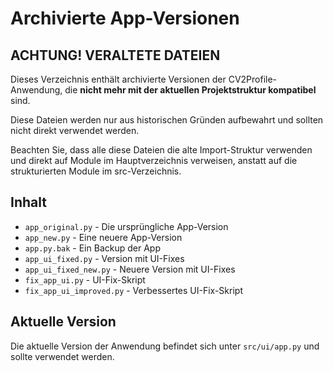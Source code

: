 # Archivierte App-Versionen

## ACHTUNG! VERALTETE DATEIEN

Dieses Verzeichnis enthält archivierte Versionen der CV2Profile-Anwendung, die **nicht mehr mit der aktuellen Projektstruktur kompatibel** sind.

Diese Dateien werden nur aus historischen Gründen aufbewahrt und sollten nicht direkt verwendet werden. 

Beachten Sie, dass alle diese Dateien die alte Import-Struktur verwenden und direkt auf Module im Hauptverzeichnis verweisen, anstatt auf die strukturierten Module im src-Verzeichnis.

## Inhalt

- `app_original.py` - Die ursprüngliche App-Version
- `app_new.py` - Eine neuere App-Version
- `app.py.bak` - Ein Backup der App
- `app_ui_fixed.py` - Version mit UI-Fixes
- `app_ui_fixed_new.py` - Neuere Version mit UI-Fixes
- `fix_app_ui.py` - UI-Fix-Skript
- `fix_app_ui_improved.py` - Verbessertes UI-Fix-Skript

## Aktuelle Version

Die aktuelle Version der Anwendung befindet sich unter `src/ui/app.py` und sollte verwendet werden. 